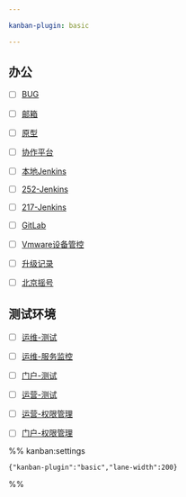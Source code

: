 ```yaml
---

kanban-plugin: basic

---
```


## 办公

- [ ] [BUG](http://192.168.11.34/index.php?m=my&f=bug)
- [ ] [邮箱](https://qiye.163.com/login/)
- [ ] [原型](http://192.168.11.34/ppd/yanglidong/test/?cps=expand&nav=1&ha=0&la=0&fc=1&out=1)
- [ ] [协作平台](https://192.168.10.180/pages/viewpage.action?pageId=47185944)
- [ ] [本地Jenkins](http://localhost:8080/)
- [ ] [252-Jenkins](http://192.168.10.252:8080/)
- [ ] [217-Jenkins](http://192.168.10.217:8080/)
- [ ] [GitLab](http://192.168.10.211/)
- [ ] [Vmware设备管控](https://ws1.ecscloud.com/AirWatch/Login?ReturnUrl=%2FAirWatch%2F)
- [ ] [升级记录](https://192.168.10.180/pages/viewpage.action?pageId=47185944)
- [ ] [北京摇号](https://xkczb.jtw.beijing.gov.cn/)


## 测试环境

- [ ] [运维-测试](https://bj.police.everknow.cn:4463/home)
- [ ] [运维-服务监控](https://bj.police.everknow.cn:4522/home)
- [ ] [门户-测试](https://bj.police.everknow.cn:4464/login?nop_tenant_id=7)
- [ ] [运营-测试](https://bj.police.everknow.cn:4465/login)
- [ ] [运营-权限管理](https://bj.police.everknow.cn:4440/login)
- [ ] [门户-权限管理](https://bj.police.everknow.cn:4436/login?nop_tenant_id=7)




%% kanban:settings
```
{"kanban-plugin":"basic","lane-width":200}
```
%%